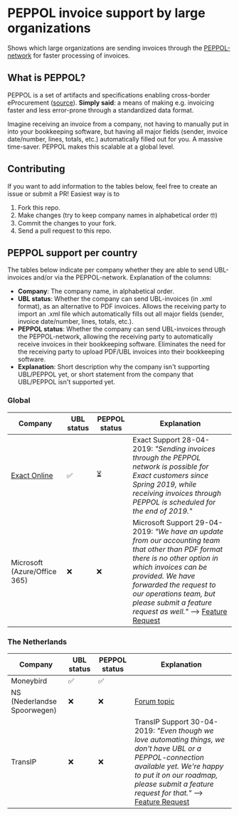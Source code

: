 # PEPPOL invoice support by large organizations
Shows which large organizations are sending invoices through the [PEPPOL-network](https://peppol.eu/what-is-peppol/) for faster processing of invoices.

## What is PEPPOL?
PEPPOL is a set of artifacts and specifications enabling cross-border eProcurement ([source](https://peppol.eu/what-is-peppol/)). **Simply said**: a means of making e.g. invoicing faster and less error-prone through a standardized data format.

Imagine receiving an invoice from a company, not having to manually put in into your bookkeeping software, but having all major fields (sender, invoice date/number, lines, totals, etc.) automatically filled out for you. A massive time-saver. PEPPOL makes this scalable at a global level.

## Contributing
If you want to add information to the tables below, feel free to create an issue or submit a PR! Easiest way is to 
1. Fork this repo.
2. Make changes (try to keep company names in alphabetical order 🤓)
3. Commit the changes to your fork.
4. Send a pull request to this repo.

## PEPPOL support per country
The tables below indicate per company whether they are able to send UBL-invoices and/or via the PEPPOL-network. Explanation of the columns:
- **Company**: The company name, in alphabetical order.
- **UBL status**: Whether the company can send UBL-invoices (in .xml format), as an alternative to PDF invoices. Allows the receiving party to import an .xml file which automatically fills out all major fields (sender, invoice date/number, lines, totals, etc.).
- **PEPPOL status**: Whether the company can send UBL-invoices through the PEPPOL-network, allowing the receiving party to automatically receive invoices in their bookkeeping software. Eliminates the need for the receiving party to upload PDF/UBL invoices into their bookkeeping software. 
- **Explanation**: Short description why the company isn't supporting UBL/PEPPOL yet, or short statement from the company that UBL/PEPPOL isn't supported yet.

### Global
|Company|UBL status|PEPPOL status|Explanation|
|---|---|---|---|
|[Exact Online](https://www.exact.com/uk/exact-online/)|✅|⏳|Exact Support 28-04-2019: *"Sending invoices through the PEPPOL network is possible for Exact customers since Spring 2019, while receiving invoices through PEPPOL is scheduled for the end of 2019."*|
|Microsoft (Azure/Office 365)|❌|❌|Microsoft Support 29-04-2019: *"We have an update from our accounting team that other than PDF format there is no other option in which invoices can be provided. We have forwarded the request to our operations team, but please submit a feature request as well."* --> [Feature Request](https://feedback.azure.com/forums/34192--general-feedback/suggestions/37510492-invoicing-with-ubl-peppol)|

### The Netherlands
|Company|UBL status|PEPPOL status|Explanation|
|---|---|---|---|
|Moneybird|✅|✅||
|NS (Nederlandse Spoorwegen)|❌|❌|[Forum topic](https://community.ns.nl/ns-business-card-57/facturen-ontvangen-in-ubl-formaat-en-of-via-peppol-simplerinvoicing-57313)|
|TransIP|❌|❌|TransIP Support 30-04-2019: *"Even though we love automating things, we don't have UBL or a PEPPOL-connection available yet. We're happy to put it on our roadmap, please submit a feature request for that."* --> [Feature Request](https://www.transip.nl/knowledgebase/idee/611-ubl-facturatie/)